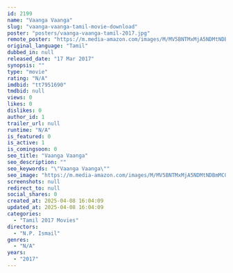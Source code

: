 ```yaml
---
id: 2199
name: "Vaanga Vaanga"
slug: "vaanga-vaanga-tamil-movie-download"
poster: "posters/vaanga-vaanga-tamil-2017.jpg"
remote_poster: "https://m.media-amazon.com/images/M/MV5BNTMxMjA5NDMtNDBmMC00Y2Q2LThlYTgtYzE4OTZhMWQ5ZjZjXkEyXkFqcGdeQXVyODczOTU5MzQ@._V1_SX300.jpg"
original_language: "Tamil"
dubbed_in: null
released_date: "17 Mar 2017"
synopsis: ""
type: "movie"
rating: "N/A"
imdbid: "tt7951690"
tmdbid: null
views: 0
likes: 0
dislikes: 0
author_id: 1
trailer_url: null
runtime: "N/A"
is_featured: 0
is_active: 1
is_comingsoon: 0
seo_title: "Vaanga Vaanga"
seo_description: ""
seo_keywords: "\"Vaanga Vaanga\""
seo_image: "https://m.media-amazon.com/images/M/MV5BNTMxMjA5NDMtNDBmMC00Y2Q2LThlYTgtYzE4OTZhMWQ5ZjZjXkEyXkFqcGdeQXVyODczOTU5MzQ@._V1_SX300.jpg"
screenshots: null
redirect_to: null
social_shares: 0
created_at: 2025-04-08 16:04:09
updated_at: 2025-04-08 16:04:09
categories:
  - "Tamil 2017 Movies"
directors:
  - "N.P. Ismail"
genres:
  - "N/A"
years:
  - "2017"
---
```

